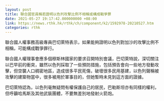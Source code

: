 ```yaml
---
layout: post
title: 聯合國官員稱若證明以色列攻擊比例不相稱或構成戰爭罪
date: 2021-05-27 19:17:42.000000000 +08:00
link: https://news.rthk.hk/rthk/ch/component/k2/1592978-20210527.htm
categories: rthk
---
```


聯合國人權事務高級專員巴切萊特表示，如果能夠證明以色列對加沙的攻擊比例不相稱，可能構成戰爭罪行。

聯合國人權理事會應多個穆斯林國家的要求召開特別會議，巴切萊特說，深切關注以巴早前的衝突，雖然以色列採取了一些預防措施，包括預告會向一些地方發動攻擊，但空襲人口稠密地區，造成很多平民死傷，破壞很多民用基建，以色列聲稱被攻擊的建築物當中，很多被用於軍事目的，但她暫時未見到這方面的證據。

巴切萊特認為，以色列毫無疑問有權保護自己的居民，巴勒斯坦亦有同樣的權利，但呼籲哈馬斯及其他武裝團體，不要無差別地發射火箭炮。
